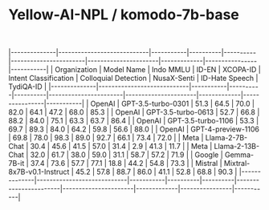 # Yellow-AI-NPL / komodo-7b-base

&nbsp;

|--------------|----------------------------|-----------|----------|----------|-----------------------|----------------------|-------------|----------------|-----------|
| Organization | Model Name                 | Indo MMLU | ID-EN    | XCOPA-ID | Intent Classification | Colloquial Detection | NusaX-Senti | ID-Hate Speech | TydiQA-ID |
|--------------|----------------------------|-----------|----------|----------|-----------------------|----------------------|-------------|----------------|-----------|
| OpenAI       | GPT-3.5-turbo-0301         | 51.3      | 64.5     | 70.0     | 82.0                  | 64.1                 | 47.2        | 68.0           | 85.3      |
| OpenAI       | GPT-3.5-turbo-0613         | 52.7      | 66.8     | 88.2     | 84.0                  | 75.1                 | 63.3        | 63.7           | 86.4      |
| OpenAI       | GPT-3.5-turbo-1106         | 53.3      | 69.7     | 89.3     | 84.0                  | 64.2                 | 59.8        | 56.6           | 88.0      |
| OpenAI       | GPT-4-preview-1106         | 69.8      | 78.0     | 98.3     | 89.0                  | 92.7                 | 66.1        | 73.4           | 72.0      |
| Meta         | Llama-2-7B-Chat            | 30.4      | 45.6     | 41.5     | 57.0                  | 31.4                 | 2.9         | 41.3           | 11.7      |
| Meta         | Llama-2-13B-Chat           | 32.0      | 61.7     | 38.0     | 59.0                  | 31.1                 | 58.7        | 57.2           | 71.9      |
| Google       | Gemma-7B-it                | 37.4      | 73.6     | 57.7     | 77.1                  | 18.8                 | 44.2        | 54.8           | 73.3      |
| Mistral      | Mixtral-8x7B-v0.1-Instruct | 45.2      | 57.8     | 88.7     | 86.0                  | 41.1                 | 52.8        | 68.8           | 90.3      |
|--------------|----------------------------|-----------|----------|----------|-----------------------|----------------------|-------------|----------------|-----------|
